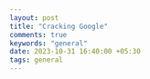 ```yaml
---
layout: post
title: "Cracking Google"
comments: true
keywords: "general"
date: 2023-10-31 16:40:00 +05:30
tags: general 
---
```


